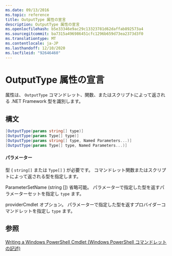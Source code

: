 ```yaml
---
ms.date: 09/13/2016
ms.topic: reference
title: OutputType 属性の宣言
description: OutputType 属性の宣言
ms.openlocfilehash: b5e33346e9ac29c13323781d62daffab892573a4
ms.sourcegitcommit: ba7315a496986451cfc1296b659d73ea2373d3f0
ms.translationtype: MT
ms.contentlocale: ja-JP
ms.lasthandoff: 12/10/2020
ms.locfileid: "92646460"
---
```

# <a name="outputtype-attribute-declaration"></a>OutputType 属性の宣言

属性は、 `OutputType` コマンドレット、関数、またはスクリプトによって返される .NET Framework 型を識別します。

## <a name="syntax"></a>構文

```csharp
[OutputType(params string[] type)]
[OutputType(params Type[] type)]
[OutputType(params string[] type, Named Parameters...)]
[OutputType(params Type[] type, Named Parameters...)]
```

#### <a name="parameters"></a>パラメーター

型 ( `string[]` または `Type[]` ) が必要です。 コマンドレット関数またはスクリプトによって返される型を指定します。

ParameterSetName (string []) 省略可能。 パラメーターで指定した型を返すパラメーターセットを指定し `type` ます。

providerCmdlet オプション。 パラメーターで指定した型を返すプロバイダーコマンドレットを指定し `type` ます。

## <a name="see-also"></a>参照

[Writing a Windows PowerShell Cmdlet (Windows PowerShell コマンドレットの記述)](./writing-a-windows-powershell-cmdlet.md)
